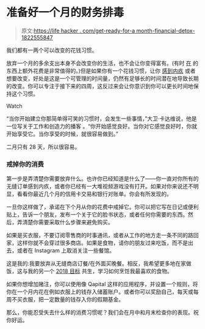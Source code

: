 # 准备好一个月的财务排毒

> 原文:[https://life hacker . com/get-ready-for-a month-financial-detox-1822555847](https://lifehacker.com/get-ready-for-a-month-long-financial-detox-1822555847)

我们都有一两个可以改变的花钱习惯。

放弃一个月的多余支出本身不会改变你的生活，也不会让你变得富有。(有时 [在](https://twocents.lifehacker.com/its-okay-to-increase-your-discretionary-spending-someti-1822563439) 的东西上额外花费是非常值得的。)但是如果你有一个花钱习惯，让你 [感到内疚](https://lifehacker.com/how-to-overcome-the-guilt-of-financial-mistakes-1609098356) 或者想要改变，好处是这是一个可管理的时间量，仍然有足够长的时间潜在地导致长期的改变。你可以专注于接下来的四周，这反过来会让你意识到你可以更长时间地保持这个习惯。

Watch

“当你开始建立你那简单得可笑的习惯时，会发生一些事情，”大卫·卡达维说，他是一位写关于工作和创造力的播客 。“你开始感觉良好。当你对它感觉良好时，你就开始享受它。当你享受的时候，就很容易做到。”

二月只有 28 天，所以很容易。

### 戒掉你的消费

第一步是弄清楚你需要放弃什么。也许你已经知道是什么了——你一直对你所有的无缝订单感到内疚，或者你已经有一大堆视频游戏没有打开。如果对你来说还不明显，看看你最近几个月的信用卡交易和银行对账单。你会有所发现的。

一旦你这样做了，承诺在下个月从你的花费中戒掉它。你可以把它写在日记或便利贴上，告诉一个朋友，发布一个关于它的脸书状态，或者任何你需要的东西。然后，弄清楚你需要采取什么步骤来避免购买。

如果是买衣服，不要订阅零售商的时事通讯，或者从工作的地方走一条不同的路回家，这样你就不会穿过很多商店。如果是食物，请你的朋友过来吃饭，而不是出去，或者在 Instagram 上取消关注一些餐馆。

这是我的:我要放弃从无缝商店订餐/在外面买晚餐。相反，我希望更多地在家做饭，这与我的另一个 [2018 目标](https://twocents.lifehacker.com/whats-your-2018-money-goal-1821064068) 共生，学习如何烹饪我最喜欢的食物。

如果你想增加赌注，你可以使用像 Qapital 这样的应用程序，并设置一个规则，将你在一个月内花在例如衣服上的钱存入储蓄账户。或者你可以奖励自己，每天或每周不买衣服，把一定数量的钱存入你的假期基金。

那么，你能忍受失去什么样的消费习惯呢？我们会在月中和月末检查你的表现。祝你好运。
